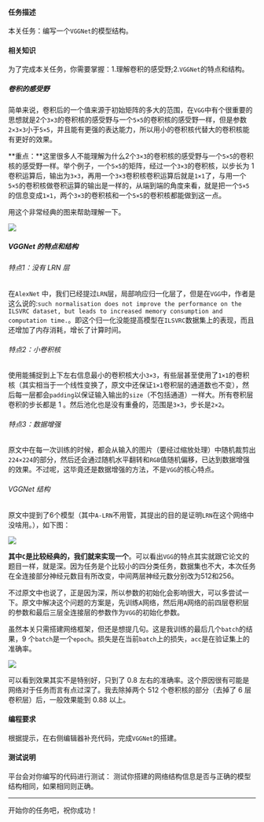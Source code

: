 
#### 任务描述


本关任务：编写一个`VGGNet`的模型结构。


#### 相关知识


为了完成本关任务，你需要掌握：1.理解卷积的感受野;2.`VGGNet`的特点和结构。

##### 卷积的感受野

简单来说，卷积后的一个值来源于初始矩阵的多大的范围，在`VGG`中有个很重要的思想就是2个`3×3`的卷积核的感受野与一个`5×5`的卷积核的感受野一样，但是参数`2×3×3`小于`5×5`，并且能有更强的表达能力，所以用小的卷积核代替大的卷积核能有更好的效果。

**重点：**这里很多人不能理解为什么2个`3×3`的卷积核的感受野与一个`5×5`的卷积核的感受野一样。举个例子，一个`5×5`的矩阵，经过一个`3×3`的卷积核，以步长为 1 卷积运算后，输出为`3×3`，再用一个`3×3`卷积核卷积运算后就是`1×1`了，与用一个`5×5`的卷积核做卷积运算的输出是一样的，从端到端的角度来看，就是把一个`5×5`的信息变成`1×1`，两个`3×3`的卷积核和一个`5×5`的卷积核都能做到这一点。

用这个非常经典的图来帮助理解一下。

![](/api/attachments/378522)

##### VGGNet 的特点和结构

###### 特点1：没有 LRN 层

在`AlexNet` 中，我们已经提过`LRN`层，局部响应归一化层了，但是在`VGG`中，作者是这么说的:`such normalisation does not improve the performance on the ILSVRC dataset, but leads to increased memory consumption and computation time.`。即这个归一化没能提高模型在`ILSVRC`数据集上的表现，而且还增加了内存消耗，增长了计算时间。

###### 特点2：小卷积核

使用能捕捉到上下左右信息最小的卷积核大小`3×3`，有些层甚至使用了`1×1`的卷积核（其实相当于一个线性变换了，原文中还保证`1×1`卷积层的通道数也不变），然后每一层都会`padding`以保证输入输出的`size`（不包括通道）一样大。所有卷积层卷积的步长都是 1 。然后池化也是没有重叠的，范围是`3×3`，步长是`2×2`。

###### 特点3：数据增强

原文中在每一次训练的时候，都会从输入的图片（要经过缩放处理）中随机裁剪出`224×224`的部分，然后还会通过随机水平翻转和`RGB`值随机偏移，已达到数据增强的效果。不过呢，这毕竟还是数据增强的方法，不是`VGG`的核心特点。
###### VGGNet 结构

原文中提到了6个模型（其中`A-LRN`不用管，其提出的目的是证明`LRN`在这个网络中没啥用。），如下图：

![](/api/attachments/374727)

**其中`C`是比较经典的，我们就来实现一个**。可以看出`VGG`的特点其实就跟它论文的题目一样，就是深。因为任务是个比较小的四分类任务，数据集也不大，本次任务在全连接部分神经元数目有所改变，中间两层神经元数分别改为512和256。

不过原文中也说了，正是因为深，所以参数的初始化会影响很大，可以多尝试一下。原文中解决这个问题的方案是，先训练`A`网络，然后用`A`网络的前四层卷积层的参数和最后三层全连接层的参数作为`VGG`的初始化参数。

虽然本关只需搭建网络框架，但还是想提几句。这是我训练的最后几个`batch`的结果，9 个`batch`是一个`epoch`。损失是在当前`batch`上的损失，`acc`是在验证集上的准确率。


![](/api/attachments/379670)

可以看到效果其实不是特别好，只到了 0.8 左右的准确率。这个原因很有可能是网络对于任务而言有点过深了。我去除掉两个 512 个卷积核的部分（去掉了 6 层卷积层）后，一般效果能到 0.88 以上。



#### 编程要求

根据提示，在右侧编辑器补充代码，完成`VGGNet`的搭建。


#### 测试说明

平台会对你编写的代码进行测试：
测试你搭建的网络结构信息是否与正确的模型结构相同，如果相同则正确。


---
开始你的任务吧，祝你成功！
